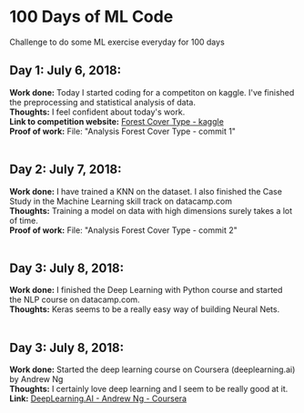 # 100 Days of ML Code
Challenge to do some ML exercise everyday for 100 days

## Day 1: July 6, 2018:
**Work done:** Today I started coding for a competiton on kaggle. I've finished the preprocessing and statistical analysis of data.<br>
**Thoughts:** I feel confident about today's work.<br>
**Link to competition website:** [Forest Cover Type - kaggle](https://www.kaggle.com/c/forest-cover-type-kernels-only)<br>
**Proof of work:** File: "Analysis Forest Cover Type - commit 1"
<br><br>
## Day 2: July 7, 2018:
**Work done:** I have trained a KNN on the dataset. I also finished the Case Study in the Machine Learning skill track on datacamp.com<br>
**Thoughts:** Training a model on data with high dimensions surely takes a lot of time.<br>
**Proof of work:** File: "Analysis Forest Cover Type - commit 2"
<br><br>
## Day 3: July 8, 2018:
**Work done:** I finished the Deep Learning with Python course and started the NLP course on datacamp.com.<br>
**Thoughts:** Keras seems to be a really easy way of building Neural Nets.
<br><br>
## Day 3: July 8, 2018:
**Work done:** Started the deep learning course on Coursera (deeplearning.ai) by Andrew Ng<br>
**Thoughts:** I certainly love deep learning and I seem to be really good at it.<br>
**Link:** [DeepLearning.AI - Andrew Ng - Coursera](https://www.deeplearning.ai/)
